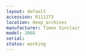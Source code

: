 ```yaml
---
layout: default
accession: R111173
location: deep_archives
manufacturer: Timex Sinclair
model: 2068
serial: 
status: working
---
```


